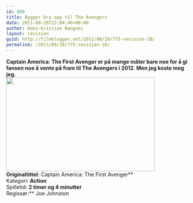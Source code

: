 ```yaml
---
id: 806
title: Bygger bra opp til The Avengers
date: 2011-08-28T22:04:46+00:00
author: Hans-Kristian Rangnes
layout: revision
guid: http://filmbloggen.net/2011/08/28/775-revision-10/
permalink: /2011/08/28/775-revision-10/
---
```

**Captain America: The First Avenger er på mange måter bare noe for å gi fansen noe å vente på fram til The Avengers i 2012. Men jeg koste meg jeg.  
<a href="http://filmbloggen.net/2011/08/28/bygger-bra-opp-til-the-avengers/captain-america/" rel="attachment wp-att-783"><img class="alignnone size-full wp-image-783" src="http://filmbloggen.net/wp-content/uploads//2011/08/captain-america.jpg" alt="" width="400" height="253" /></a>  
Originaltittel:** Captain America: The First Avenger**  
Kategori: **Action**  
Spilletid: **2 timer og 4 minutter**  
Regissør:** Joe Johnston

&nbsp;